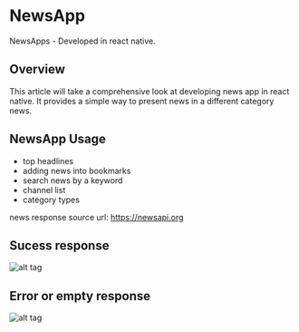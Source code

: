 # NewsApp
NewsApps  - Developed in react native.
## Overview
This article will take a comprehensive look at developing news app in react native. It provides a simple way to present news in a different category news.
 
## NewsApp Usage
 * top headlines
 * adding news into bookmarks
 * search news by a keyword
 * channel list 
 * category types
 
 news response source url: https://newsapi.org

## Sucess response
![alt tag](https://github.com/satishtamada/NewsApp-React-Native/blob/master/screensshots/ic_banner.jpg)

## Error or empty response
![alt tag](https://github.com/satishtamada/NewsApp-React-Native/blob/master/screensshots/ic_empty_response.jpg)

